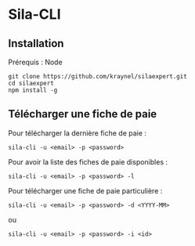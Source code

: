 # Sila-CLI

## Installation

Prérequis : Node

```
git clone https://github.com/kraynel/silaexpert.git
cd silaexpert
npm install -g
```

## Télécharger une fiche de paie

Pour télécharger la dernière fiche de paie :
```
sila-cli -u <email> -p <password>
```

Pour avoir la liste des fiches de paie disponibles :
```
sila-cli -u <email> -p <password> -l
```

Pour télécharger une fiche de paie particulière :
```
sila-cli -u <email> -p <password> -d <YYYY-MM>
```
ou
```
sila-cli -u <email> -p <password> -i <id>
```
